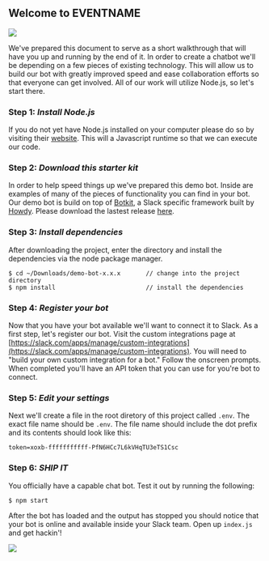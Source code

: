 ## Welcome to EVENTNAME

![](http://i.giphy.com/osicrp6ErKw9i.gif)

We've prepared this document to serve as a short walkthrough that will have you
up and running by the end of it. In order to create a chatbot we'll be depending
on a few pieces of existing technology. This will allow us to build our bot
with greatly improved speed and ease collaboration efforts so that everyone can
get involved. All of our work will utilize Node.js, so let's start there.

### Step 1: *Install Node.js*

If you do not yet have Node.js installed on your computer please do so by
visiting their [website](http://nodejs.org). This will a Javascript runtime
so that we can execute our code.

### Step 2: *Download this starter kit*

In order to help speed things up we've prepared this demo bot. Inside are
examples of many of the pieces of functionality you can find in your bot.
Our demo bot is build on top of [Botkit](https://github.com/howdyai/botkit),
a Slack specific framework built by [Howdy](http://howdy.ai/). Please download
the lastest release [here](https://github.com/davidsicher/demo-bot/releases).

### Step 3: *Install dependencies*

After downloading the project, enter the directory and install the dependencies
via the node package manager.

    $ cd ~/Downloads/demo-bot-x.x.x       // change into the project directory
    $ npm install                         // install the dependencies

### Step 4: *Register your bot*

Now that you have your bot available we'll want to connect it to Slack. As a
first step, let's register our bot. Visit the custom integrations page at
[https://slack.com/apps/manage/custom-integrations](https://slack.com/apps/manage/custom-integrations).
You will need to "build your own custom integration for a bot." Follow the onscreen
prompts. When completed you'll have an API token that you can use for you're
bot to connect.

### Step 5: *Edit your settings*

Next we'll create a file in the root diretory of this project called `.env`.
The exact file name should be `.env`. The file name should include the dot prefix and
its contents should look like this:

    token=xoxb-fffffffffff-PfN6HCc7L6kVHqTU3eTS1Csc

### Step 6: *SHIP IT*

You officially have a capable chat bot. Test it out by running the following:

    $ npm start

After the bot has loaded and the output has stopped you should notice that
your bot is online and available inside your Slack team. Open up `index.js` and
get hackin'!

![](http://i.giphy.com/CDMz3fckRXXDG.gif)
